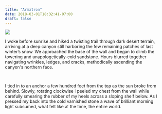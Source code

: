 ```yaml
---
title: "Armatron"
date: 2018-03-01T18:32:41-07:00
draft: false
---
```


![](https://d17enza3bfujl8.cloudfront.net/honnold.jpeg)
<br>

I woke before sunrise and hiked a twisting trail through dark desert terrain, 
arriving at a deep canyon still harboring the few remaining patches of last winter’s snow. 
We approached the base of the wall and began to climb the towering and unapologetically-cold sandstone. 
Hours blurred together navigating wrinkles, ledges, and cracks, methodically ascending the canyon's
northern face. 

<br>

I tied in to an anchor a few hundred feet from the top as the
sun broke from behind. Slowly, rotating clockwise I peeled my chest from the wall while
carefully smearing the rubber of my heels across a sloping shelf below. 
As I pressed my back into the cold varnished stone a wave of brilliant morning light 
subsumed, what felt like at the time, the entire world.
